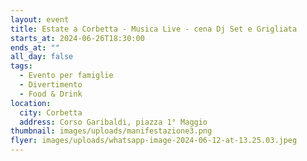 ```yaml
---
layout: event
title: Estate a Corbetta - Musica Live - cena Dj Set e Grigliata
starts_at: 2024-06-26T18:30:00
ends_at: ""
all_day: false
tags:
  - Evento per famiglie
  - Divertimento
  - Food & Drink
location:
  city: Corbetta
  address: Corso Garibaldi, piazza 1° Maggio
thumbnail: images/uploads/manifestazione3.png
flyer: images/uploads/whatsapp-image-2024-06-12-at-13.25.03.jpeg
---
```

